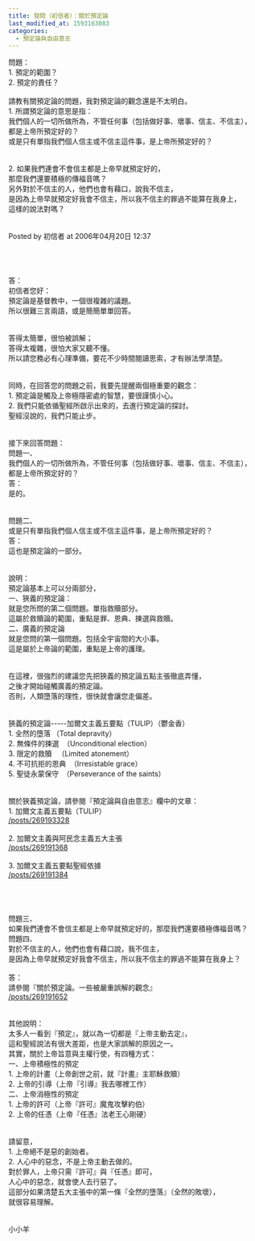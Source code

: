 ```yaml
---
title: 發問（初信者）：關於預定論
last_modified_at: 1593163083
categories:
  - 預定論與自由意志
---
```


<div>問題：</div>

<div>1. 預定的範圍？</div>

<div>2. 預定的責任？</div>

<div>&nbsp;</div>

<div>請教有關預定論的問題，我對預定論的觀念還是不太明白。</div>

<div>1.<span style="white-space:pre"> </span>所謂預定論的意思是指：</div>

<div>我們個人的一切所做所為，不管任何事（包括做好事、壞事、信主、不信主），</div>

<div>都是上帝所預定好的？</div>

<div>或是只有單指我們個人信主或不信主這件事，是上帝所預定好的？</div>

<div>&nbsp;</div>

<div>&nbsp;</div>

<div>2.<span style="white-space:pre"> </span>如果我們連會不會信主都是上帝早就預定好的，</div>

<div>那麼我們還要積極的傳福音嗎？</div>

<div>另外對於不信主的人，他們也會有藉口，說我不信主，</div>

<div>是因為上帝早就預定好我會不信主，所以我不信主的罪過不能算在我身上，</div>

<div>這樣的說法對嗎？</div>

<div>&nbsp;</div>

<div>&nbsp;</div>

<div>Posted by 初信者 at 2006年04月20日 12:37</div>

<div>&nbsp;</div>

<div>&nbsp;</div>

<div>&nbsp;</div>

<div>&nbsp;</div>

<div>答：</div>

<div>初信者您好：</div>

<div>預定論是基督教中，一個很複雜的議題。</div>

<div>所以很難三言兩語，或是簡簡單單回答。</div>

<div>&nbsp;</div>

<div>&nbsp;</div>

<div>答得太簡單，很怕被誤解；</div>

<div>答得太複雜，很怕大家又聽不懂。</div>

<div>所以請您務必有心理準備，要花不少時間閱讀思索，才有辦法學清楚。</div>

<div>&nbsp;</div>

<div>&nbsp;</div>

<div>同時，在回答您的問題之前，我要先提醒兩個極重要的觀念：</div>

<div>1. 預定論是觸及上帝極隱密處的智慧，要很謹慎小心。</div>

<div>2. 我們只能依循聖經所啟示出來的，去進行預定論的探討。</div>

<div>聖經沒說的，我們只能止步。</div>

<div>&nbsp;</div>

<div>&nbsp;</div>

<div>接下來回答問題：</div>

<div>問題一、</div>

<div>我們個人的一切所做所為，不管任何事（包括做好事、壞事、信主、不信主），</div>

<div>都是上帝所預定好的？</div>

<div>答：</div>

<div>是的。</div>

<div>&nbsp;</div>

<div>&nbsp;</div>

<div>問題二、</div>

<div>或是只有單指我們個人信主或不信主這件事，是上帝所預定好的？</div>

<div>答：</div>

<div>這也是預定論的一部分。</div>

<div>&nbsp;</div>

<div>&nbsp;</div>

<div>說明：</div>

<div>預定論基本上可以分兩部分，</div>

<div>一、狹義的預定論：</div>

<div>就是您所問的第二個問題。單指救贖部分。</div>

<div>這屬於救贖論的範圍，重點是罪、恩典、揀選與救贖。</div>

<div>二、廣義的預定論</div>

<div>就是您問的第一個問題。包括全宇宙間的大小事。</div>

<div>這是屬於上帝論的範圍，重點是上帝的護理。</div>

<div>&nbsp;</div>

<div>&nbsp;</div>

<div>在這裡，很強烈的建議您先把狹義的預定論五點主張徹底弄懂，</div>

<div>之後才開始碰觸廣義的預定論。</div>

<div>否則，人類墮落的理性，很快就會讓您走偏差。</div>

<div>&nbsp;</div>

<div>&nbsp;</div>

<div>狹義的預定論-----加爾文主義五要點（TULIP）（鬱金香）</div>

<div>1.<span style="white-space:pre"> </span>全然的墮落 （Total depravity）</div>

<div>2.<span style="white-space:pre"> </span>無條件的揀選&nbsp; （Unconditional election）</div>

<div>3.<span style="white-space:pre"> </span>限定的救贖&nbsp; &nbsp;（Limited atonement）</div>

<div>4.<span style="white-space:pre"> </span>不可抗拒的恩典&nbsp; （Irresistable grace）</div>

<div>5.<span style="white-space:pre"> </span>聖徒永蒙保守&nbsp; （Perseverance of the saints）</div>

<div>&nbsp;</div>

<div>&nbsp;</div>

<div>關於狹義預定論，請參閱『預定論與自由意志』欄中的文章：</div>

<div>1.<span style="white-space:pre"> </span>加爾文主義五要點（TULIP）</div>

<div><a href="/posts/269193328" target="_blank">/posts/269193328</a></div>

<div>&nbsp;</div>

<div>2.<span style="white-space:pre"> </span>加爾文主義與阿民念主義五大主張</div>

<div><a href="/posts/269191368" target="_blank">/posts/269191368</a></div>

<div>&nbsp;</div>

<div>3.<span style="white-space:pre"> </span>加爾文主義五要點聖經依據</div>

<div><a href="/posts/269191384" target="_blank">/posts/269191384</a></div>

<div>&nbsp;</div>

<div>&nbsp;</div>

<div>&nbsp;</div>

<div>&nbsp;</div>

<div>問題三、</div>

<div>如果我們連會不會信主都是上帝早就預定好的，那麼我們還要積極傳福音嗎？</div>

<div>問題四、</div>

<div>對於不信主的人，他們也會有藉口說，我不信主，</div>

<div>是因為上帝早就預定好我會不信主，所以我不信主的罪過不能算在我身上？</div>

<div>&nbsp;</div>

<div>答：</div>

<div>請參閱『關於預定論。一些被嚴重誤解的觀念』</div>

<div><a href="/posts/269191652" target="_blank">/posts/269191652</a></div>

<div>&nbsp;</div>

<div>&nbsp;</div>

<div>其他說明：</div>

<div>太多人一看到『預定』，就以為一切都是『上帝主動去定』，</div>

<div>這和聖經說法有很大差距，也是大家誤解的原因之一。</div>

<div>其實，關於上帝旨意與主權行使，有四種方式：</div>

<div>一、上帝積極性的預定</div>

<div>1. 上帝的計畫（上帝創世之前，就『計畫』主耶穌救贖）</div>

<div>2. 上帝的引導（上帝『引導』我去哪裡工作）</div>

<div>二、上帝消極性的預定</div>

<div>1. 上帝的許可（上帝『許可』魔鬼攻擊約伯）</div>

<div>2. 上帝的任憑（上帝『任憑』法老王心剛硬）</div>

<div>&nbsp;</div>

<div>&nbsp;</div>

<div>請留意，</div>

<div>1. 上帝絕不是惡的創始者。</div>

<div>2. 人心中的惡念，不是上帝主動去做的。</div>

<div>對於罪人，上帝只需『許可』與『任憑』即可，</div>

<div>人心中的惡念，就會使人去行惡了。</div>

<div>這部分如果清楚五大主張中的第一條『全然的墮落』（全然的敗壞），</div>

<div>就很容易理解。</div>

<div>&nbsp;</div>

<div>&nbsp;</div>

<div>小小羊</div>

<div>&nbsp;</div>

<div>&nbsp;</div>

<div>&nbsp;</div>

<div>&nbsp;</div>

<div>&nbsp;</div>

